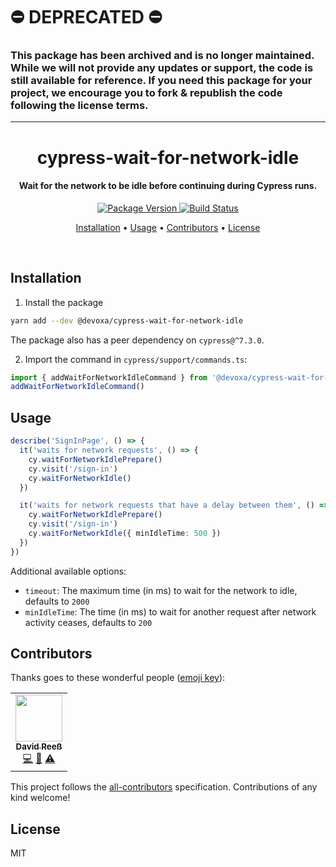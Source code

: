 # :no_entry: DEPRECATED :no_entry:

### This package has been archived and is no longer maintained. While we will not provide any updates or support, the code is still available for reference. If you need this package for your project, we encourage you to fork & republish the code following the license terms.

---

<!-- Title -->
<h1 align="center">
  cypress-wait-for-network-idle
</h1>

<!-- Description -->
<h4 align="center">
  Wait for the network to be idle before continuing during Cypress runs.
</h4>

<!-- Badges -->
<p align="center">
  <a href="https://www.npmjs.com/package/@devoxa/cypress-wait-for-network-idle">
    <img
      src="https://img.shields.io/npm/v/@devoxa/cypress-wait-for-network-idle?style=flat-square"
      alt="Package Version"
    />
  </a>

  <a href="https://github.com/devoxa/cypress-wait-for-network-idle/actions?query=branch%3Amaster+workflow%3A%22Continuous+Integration%22">
    <img
      src="https://img.shields.io/github/actions/workflow/status/devoxa/cypress-wait-for-network-idle/push.yml?branch=master&style=flat-square"
      alt="Build Status"
    />
  </a>
</p>

<!-- Quicklinks -->
<p align="center">
  <a href="#installation">Installation</a> •
  <a href="#usage">Usage</a> •
  <a href="#contributors">Contributors</a> •
  <a href="#license">License</a>
</p>

<br>

## Installation

1. Install the package

```bash
yarn add --dev @devoxa/cypress-wait-for-network-idle
```

The package also has a peer dependency on `cypress@^7.3.0`.

2. Import the command in `cypress/support/commands.ts`:

```ts
import { addWaitForNetworkIdleCommand } from '@devoxa/cypress-wait-for-network-idle/command'
addWaitForNetworkIdleCommand()
```

## Usage

```ts
describe('SignInPage', () => {
  it('waits for network requests', () => {
    cy.waitForNetworkIdlePrepare()
    cy.visit('/sign-in')
    cy.waitForNetworkIdle()
  })

  it('waits for network requests that have a delay between them', () => {
    cy.waitForNetworkIdlePrepare()
    cy.visit('/sign-in')
    cy.waitForNetworkIdle({ minIdleTime: 500 })
  })
})
```

Additional available options:

- `timeout`: The maximum time (in ms) to wait for the network to idle, defaults to `2000`
- `minIdleTime`: The time (in ms) to wait for another request after network activity ceases,
  defaults to `200`

## Contributors

Thanks goes to these wonderful people ([emoji key](https://allcontributors.org/docs/en/emoji-key)):

<!-- ALL-CONTRIBUTORS-LIST:START - Do not remove or modify this section -->
<!-- prettier-ignore-start -->
<!-- markdownlint-disable -->
<table>
  <tr>
    <td align="center"><a href="https://www.david-reess.de"><img src="https://avatars3.githubusercontent.com/u/4615516?v=4" width="75px;" alt=""/><br /><sub><b>David Reeß</b></sub></a><br /><a href="https://github.com/devoxa/cypress-wait-for-network-idle/commits?author=queicherius" title="Code">💻</a> <a href="https://github.com/devoxa/cypress-wait-for-network-idle/commits?author=queicherius" title="Documentation">📖</a> <a href="https://github.com/devoxa/cypress-wait-for-network-idle/commits?author=queicherius" title="Tests">⚠️</a></td>
  </tr>
</table>

<!-- markdownlint-enable -->
<!-- prettier-ignore-end -->

<!-- ALL-CONTRIBUTORS-LIST:END -->

This project follows the [all-contributors](https://github.com/all-contributors/all-contributors)
specification. Contributions of any kind welcome!

## License

MIT
